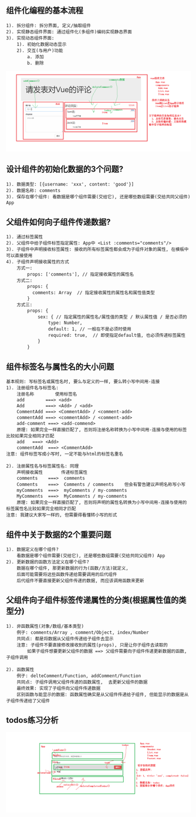 ## 组件化编程的基本流程
	1). 拆分组件: 拆分界面, 定义/抽取组件
	2). 实现静态组件界面: 通过组件化(多组件)编码实现静态界面
	3). 实现动态组件界面:
		1). 初始化数据动态显示
		2). 交互(与用户)功能
			a. 添加
			b. 删除
![](./imgs/comments练习_分析.png)

## 设计组件的初始化数据的3个问题?
	1). 数据类型: [{username: 'xxx', content: 'good'}]
	2). 数据名称: comments
	3). 保存在哪个组件: 看数据是哪个组件需要(交给它), 还是哪些数组需要(交给共同父组件) App

## 父组件如何向子组件传递数据?
	1). 通过标签属性
	2). 父组件中给子组件标签指定属性: App中 <List :comments="comments"/>
	3). 子组件中声明接收标签属性: 接收的所有标签属性都会成为子组件对象的属性, 在模板中可以直接使用
	4). 子组件声明接收属性的方式
		方式一: 
			props: ['comments'], // 指定接收属性的属性名
		方式二:
			props: {
		      comments: Array  // 指定接收属性的属性名和属性值类型
		    }
		方式三:
			props: {
				sex: { // 指定属性的属性名/属性值的类型 / 默认属性值 / 是否必须的
			        type: Number,
			        default: 1, // 一般在不是必须时使用
			        required: true,  // 即使指定default值, 也必须传递标签属性
			    }
			}

## 组件标签名与属性名的大小问题
	基本规则: 写标签名或属性名时, 要么与定义的一样, 要么转小写中间用-连接
	1). 注册组件名与标签名: 
        注册名称        使用标签名
		add        ===> <add>    
		Add        ===> <Add> / <add>
		CommentAdd ===> <CommentAdd> / <comment-add>
		commentAdd ===> <commentAdd> / <comment-add>
		add-comment ===> <add-commend>
		原理: 如果完全一样直接匹配了, 否则将注册名称转换为小写中间用-连接与使用的标签比较如果完全相同才匹配
		add   ===> <Add>
		commentAdd  ===> <CommentAdd>
    注意: 组件标签写成小写时, 一定不能与html的标签名重名

	2). 注册属性名与标签属性名: 同理
		声明接收属性	     传递标签属性
		comments    ===>  comments
		Comments    ===>  Comments / comments    但会有警告建议声明名称写小写
		myComments  ===>  myComments / my-comments
		MyComments  ===>  MyComments / my-comments
		原理: 如果完全一样直接匹配了, 否则将声明的属性名转换为小写中间用-连接与使用的标签属性名比较如果完全相同才匹配
	注意: 我建议大家写一样的, 但需要得看懂转小写的形式

## 组件中关于数据的2个重要问题
	1). 数据定义在哪个组件?
		看数据是哪个组件需要(交给它), 还是哪些数组需要(交给共同父组件) App
	2). 更新数据的函数方法定义在哪个组件?
		数据在哪个组件, 那更新数据的行为(函数/方法)就定义, 
		后面可能需要将这些函数传递给需要调用的后代组件
		后代组件不要直接更新父组件传递的数据, 而应该调用函数来更新

## 父组件向子组件标签传递属性的分类(根据属性值的类型分)
	1). 非函数属性(对象/数组/基本类型)
		例子: comments/Array , comment/Object, index/Number
		共同点: 都是将数据从父组件传递给子组件去显示
		注意: 子组件不要直接修改接收到的属性(props), 只是让你子组件去读取的
			如果子组件想要更新父组件的数据 ==> 父组件需要向子组件传递更新数据的函数, 子组件调用

	2). 函数属性
		例子: delteComment/Function, addComment/Function
		共同点: 子组件调用父组件传递的函数属性,  去更新父组件的数据
		最终效果: 实现了子组件向父组件传递数据
		区别函数与能显示的数据: 函数属性确实是从父组件传递给子组件, 但能显示的数据是从子组件传递给了父组件

## todos练习分析
![](./imgs/todos练习_分析.png)